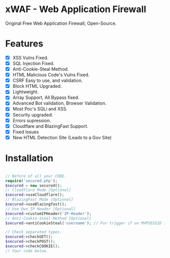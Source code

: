 # xWAF - Web Application Firewall

Original Free Web Application Firewall, Open-Source.

# Features

- [x] XSS Vulns Fixed.
- [x] SQL Injection Fixed.
- [x] Anti-Cookie-Steal Method.
- [x] HTML Malicious Code's Vulns Fixed.
- [x] CSRF Easy to use, and validation.
- [x] Block HTML Upgraded.
- [x] Lightweight.
- [x] Array Support, All Bypass fixed.
- [x] Advanced Bot validation, Browser Validation.
- [x] Most Poc's SQLi and XSS.
- [x] Security upgraded.
- [x] Errors supression.
- [x] Cloudflare and BlazingFast Support.
- [x] Fixed Issues
- [x] New HTML Detection Site (Leads to a Gov Site)  

# Installation

```php

// Before of all your CODE.
require('secured.php');
$secured = new secured();
// Cloudflare Mode [Optional]
$secured->useCloudflare();
// BlazingFast Mode [Optional]
$secured->useBlazingfast();
// Use Own IP Header [Optional]
$secured->customIPHeader('IP-Header');
// Anti-Cookie-Steal Method [Optional]
$secured->antiCookieSteal('username'); // For trigger if on PHPSESSID is logged.

// Check separated types.
$secured->checkGET();
$secured->checkPOST();
$secured->checkCOOKIE();
// Your code below.
```
